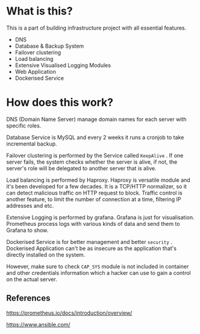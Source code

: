 # What is this?

This is a part of building infrastructure project with all essential features.

- DNS
- Database & Backup System
- Failover clustering
- Load balancing
- Extensive Visualised Logging Modules
- Web Application
- Dockerised Service

# How does this work?

DNS (Domain Name Server) manage domain names for each server with specific roles.

Database Service is MySQL and every 2 weeks it runs a cronjob to take incremental backup.

Failover clustering is performed by the Service called `KeepAlive` . If one server fails, the system checks whether the server is alive, if not, the server's role will be delegated to another server that is alive.

Load balancing is performed by Haproxy. Haproxy is versatile module and it's been developed for a few decades. It is a TCP/HTTP normalizer, so it can detect malicious traffic on HTTP request to block.
Traffic control is another feature, to limit the number of connection at a time, filtering IP addresses and etc.

Extensive Logging is performed by grafana. Grafana is just for visualisation. 
Prometheus process logs with various kinds of data and send them to Grafana to show.

Dockerised Service is for better management and better `security` .
Dockerised Application can't be as insecure as the application that's directly installed on the system.

However, make sure to check `CAP_SYS` module is not included in container and other credentials information which a hacker can use to gain a control on the actual server.

## References 

https://prometheus.io/docs/introduction/overview/

https://www.ansible.com/

